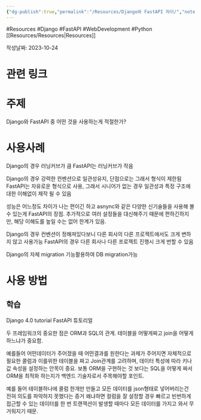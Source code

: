 ```yaml
---
{"dg-publish":true,"permalink":"/Resources/Django와 FastAPI 차이/","noteIcon":"1"}
---
```


#Resources #Django #FastAPI #WebDevelopment #Python 
[[Resources/Resources\|Resources]]




작성날짜: 2023-10-24


# 관련 링크
# 주제
Django와 FastAPI 중 어떤 것을 사용하는게 적절한가?

# 사용사례
Django의 경우 러닝커브가 큼
FastAPI는 러닝커브가 작음

Django의 경우 강력한 컨벤션으로 일관성유지, 단점으로는 그래서 형식이 제한됨
FastAPI는 자유로운 형식으로 사용, 그래서 시니어가 없는 경우 일관성과 특정 구조에 대한 이해없이 제작 될 수 있음

성능은 어느정도 차이가 나는 편이긴 하고 asnync와 같은 다양한 신기술들을 사용해 볼 수 있는게 FastAPI의 장점.
추가적으로 여러 설정들을 대신해주기 때문에 편하긴하지만, 해당 이해도를 높일 수는 없어 한계가 있음.

Django의 경우 컨벤션이 정해져있다보니 다른 회사의 다른 프로젝트에서도 크게 변하지 않고 사용가능
FastAPI의 경우 다른 회사나 다른 프로젝트 진행시 크게 번할 수 있음

Django의 자체 migration 기능활용하여 DB migration가능


# 사용 방법
## 학습
Django 4.0 tutorial
FastAPI 튜토리얼

두 프레임워크의 중요한 점은 ORM과 SQL의 관계.
테이블을 어떻게짜고 join을 어떻게 하느냐가 중요함.

예를들어 어떤데이터가 주어졌을 때 어떤결과를 원한다는 과제가 주어지면 
자체적으로 필요한 콜럼과 이를위한 테이블을 짜고 Join관계를 고려하며, 데이터 특성에 따라 키나 값 속성을 설정하는 안목이 중요.
보통 ORM을 구현하는 것 보다는 SQL을 어떻게 짜서 ORM을 최적화 하는지가 백엔드 기술자로서 주목해야할 포인트.

예를 들어 테이블하나에 콜럼 한개만 만들고 모든 데이터를 json형태로 넣어버리는건 전혀 의도를 파악하지 못했다는 증거
왜냐하면 컬럼을 잘 설정할 경우 빠르고 빈번하게 접근할 수 있는 데이터를 한 번 트랜잭션이 발생할 때마다 모든 데이터를 가지고 와서 무거워지기 때문.
